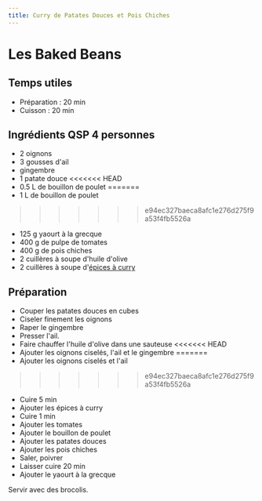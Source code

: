 ```yaml
---
title: Curry de Patates Douces et Pois Chiches
---
```


# Les Baked Beans

## Temps utiles

- Préparation : 20 min
- Cuisson : 20 min

## Ingrédients QSP 4 personnes

- 2 oignons
- 3 gousses d'ail
- gingembre
- 1 patate douce
<<<<<<< HEAD
- 0.5 L de bouillon de poulet
=======
- 1 L de bouillon de poulet
>>>>>>> e94ec327baeca8afc1e276d275f9a53f4fb5526a
- 125 g yaourt à la grecque
- 400 g de pulpe de tomates 
- 400 g de pois chiches
- 2 cuillères à soupe d'huile d'olive
- 2 cuillères à soupe d'[épices à curry](epices-curry)


## Préparation

- Couper les patates douces en cubes
- Ciseler finement les oignons
- Raper le gingembre
- Presser l'ail.
- Faire chauffer l'huile d'olive dans une sauteuse
<<<<<<< HEAD
- Ajouter les oignons ciselés, l'ail et le gingembre
=======
- Ajouter les oignons ciselés et l'ail
>>>>>>> e94ec327baeca8afc1e276d275f9a53f4fb5526a
- Cuire 5 min
- Ajouter les épices à curry
- Cuire 1 min
- Ajouter les tomates
- Ajouter le bouillon de poulet
- Ajouter les patates douces
- Ajouter les pois chiches
- Saler, poivrer
- Laisser cuire 20 min
- Ajouter le yaourt à la grecque

Servir avec des brocolis.

